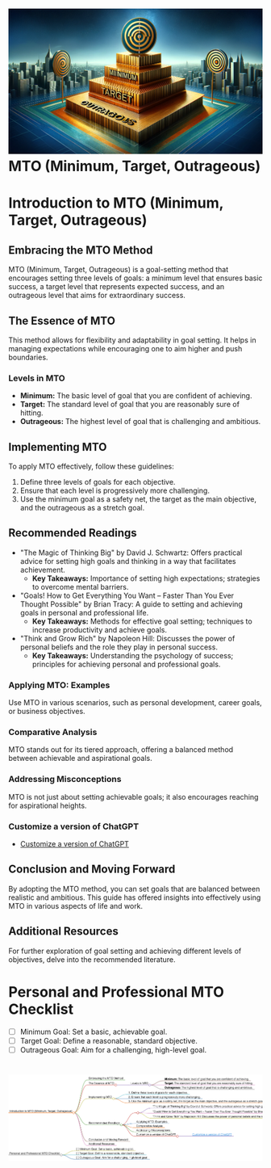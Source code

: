 
<h1><img src="mto1.png">MTO (Minimum, Target, Outrageous)</h1>

# Introduction to MTO (Minimum, Target, Outrageous)

## Embracing the MTO Method
MTO (Minimum, Target, Outrageous) is a goal-setting method that encourages setting three levels of goals: a minimum level that ensures basic success, a target level that represents expected success, and an outrageous level that aims for extraordinary success.

## The Essence of MTO
This method allows for flexibility and adaptability in goal setting. It helps in managing expectations while encouraging one to aim higher and push boundaries.

### Levels in MTO
- **Minimum:** The basic level of goal that you are confident of achieving.
- **Target:** The standard level of goal that you are reasonably sure of hitting.
- **Outrageous:** The highest level of goal that is challenging and ambitious.

## Implementing MTO
To apply MTO effectively, follow these guidelines:
1. Define three levels of goals for each objective.
2. Ensure that each level is progressively more challenging.
3. Use the minimum goal as a safety net, the target as the main objective, and the outrageous as a stretch goal.

## Recommended Readings
- "The Magic of Thinking Big" by David J. Schwartz: Offers practical advice for setting high goals and thinking in a way that facilitates achievement.
    - **Key Takeaways:** Importance of setting high expectations; strategies to overcome mental barriers.
- "Goals! How to Get Everything You Want – Faster Than You Ever Thought Possible" by Brian Tracy: A guide to setting and achieving goals in personal and professional life.
    - **Key Takeaways:** Methods for effective goal setting; techniques to increase productivity and achieve goals.
- "Think and Grow Rich" by Napoleon Hill: Discusses the power of personal beliefs and the role they play in personal success.
    - **Key Takeaways:** Understanding the psychology of success; principles for achieving personal and professional goals.

### Applying MTO: Examples
Use MTO in various scenarios, such as personal development, career goals, or business objectives.

### Comparative Analysis
MTO stands out for its tiered approach, offering a balanced method between achievable and aspirational goals.

### Addressing Misconceptions
MTO is not just about setting achievable goals; it also encourages reaching for aspirational heights.

### Customize a version of ChatGPT 
- [Customize a version of ChatGPT](https://chat.openai.com/g/g-3JEKe3tVr-goal-setting-guru)

## Conclusion and Moving Forward
By adopting the MTO method, you can set goals that are balanced between realistic and ambitious. This guide has offered insights into effectively using MTO in various aspects of life and work.

## Additional Resources
For further exploration of goal setting and achieving different levels of objectives, delve into the recommended literature.

# Personal and Professional MTO Checklist
- [ ] Minimum Goal: Set a basic, achievable goal.
- [ ] Target Goal: Define a reasonable, standard objective.
- [ ] Outrageous Goal: Aim for a challenging, high-level goal.

<h1><img src="mto_mindmap.png"></h1>
